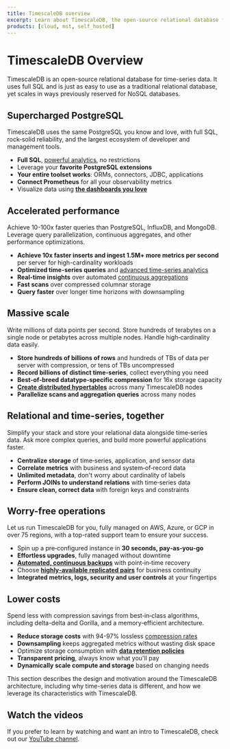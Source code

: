 ```yaml
---
title: TimescaleDB overview
excerpt: Learn about TimescaleDB, the open-source relational database for time-series data
products: [cloud, mst, self_hosted]
---
```


# TimescaleDB Overview

TimescaleDB is an open-source relational database for time-series data. It uses
full SQL and is just as easy to use as a traditional relational database, yet
scales in ways previously reserved for NoSQL databases.

## Supercharged PostgreSQL

TimescaleDB uses the same PostgreSQL you know and love, with full SQL,
rock‑solid reliability, and the largest ecosystem of developer and management
tools.

*   **Full SQL**, [powerful analytics][hyperfunctions], no restrictions
*   Leverage your **favorite PostgreSQL extensions**
*   **Your entire toolset works**: ORMs, connectors, JDBC, applications
*   **Connect Prometheus** for all your observability metrics
*   Visualize data using **[the dashboards you love][grafana]**

## Accelerated performance

Achieve 10-100x faster queries than PostgreSQL, InfluxDB, and MongoDB. Leverage
query parallelization, continuous aggregates, and other performance
optimizations.

*   **Achieve 10x faster inserts and ingest 1.5M+ more metrics per second** per
    server for high-cardinality workloads
*   **Optimized time-series queries** and
    [advanced time-series analytics][hyperfunctions]
*   **Real-time insights** over automated
    [continuous aggregations][continuous-aggregates]
*   **Fast scans** over compressed columnar storage
*   **Query faster** over longer time horizons with downsampling

## Massive scale

Write millions of data points per second. Store hundreds of terabytes on a single
node or petabytes across multiple nodes. Handle high‑cardinality data easily.

*   **Store hundreds of billions of rows** and hundreds of TBs of data per
    server with compression, or tens of TBs uncompressed
*   **Record billions of distinct time‑series**, collect everything you need
*   **Best‑of‑breed datatype‑specific compression** for 16x storage capacity
*   **[Create distributed hypertables][multinode]** across many TimescaleDB
    nodes
*   **Parallelize scans and aggregation queries** across many nodes

## Relational and time-series, together

Simplify your stack and store your relational data alongside time‑series data.
Ask more complex queries, and build more powerful applications faster.

*   **Centralize storage** of time‑series, application, and sensor data
*   **Correlate metrics** with business and system‑of‑record data
*   **Unlimited metadata**, don't worry about cardinality of labels
*   **Perform JOINs to understand relations** with time‑series data
*   **Ensure clean, correct data** with foreign keys and constraints

## Worry-free operations

Let us run TimescaleDB for you, fully managed on AWS, Azure, or GCP in over 75
regions, with a top-rated support team to ensure your success.

*   Spin up a pre‑configured instance in **30 seconds, pay‑as‑you‑go**
*   **Effortless upgrades**, fully managed without downtime
*   **[Automated, continuous backups][backups]** with point‑in‑time recovery
*   Choose **[highly‑available replicated pairs][replication]** for business
    continuity
*   **Integrated metrics, logs, security and user controls** at your fingertips

## Lower costs

Spend less with compression savings from best‑in‑class algorithms, including delta-delta and Gorilla, and a memory‑efficient architecture.

*   **Reduce storage costs** with 94-97% lossless
    [compression rates][compression]
*   **Downsampling** keeps aggregated metrics without wasting disk space
*   Optimize storage consumption with
    **[data retention policies][data-retention]**
*   **Transparent pricing**, always know what you'll pay
*   **Dynamically scale compute and storage** based on changing needs

This section describes the design and motivation around the TimescaleDB
architecture, including why time-series data is different, and how we leverage
its characteristics with TimescaleDB.

## Watch the videos

If you prefer to learn by watching and want an intro to TimescaleDB, check out
our [YouTube channel][youtube].

[backups]: /timescaledb/:currentVersion:/how-to-guides/backup-and-restore/
[compression]: /timescaledb/:currentVersion:/how-to-guides/compression/
[continuous-aggregates]: /api/:currentVersion:/continuous-aggregates/create_materialized_view/
[data-retention]: /timescaledb/:currentVersion:/how-to-guides/data-retention/
[grafana]: /timescaledb/:currentVersion:/tutorials/grafana/
[hyperfunctions]: /api/:currentVersion:/hyperfunctions/
[multinode]: /api/:currentVersion:/distributed-hypertables/
[replication]: /timescaledb/:currentVersion:/how-to-guides/replication-and-ha/
[youtube]: https://www.youtube.com/c/TimescaleDB/featured/

